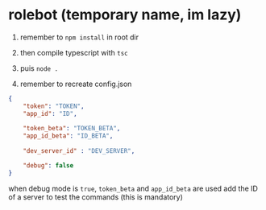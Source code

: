 # rolebot (temporary name, im lazy)

1. remember to `npm install` in root dir
2. then compile typescript with `tsc`
3. puis `node .`


4. remember to recreate config.json
```json
{
    "token": "TOKEN",
    "app_id": "ID",
    
    "token_beta": "TOKEN_BETA",
    "app_id_beta": "ID_BETA",
    
    "dev_server_id" : "DEV_SERVER",

    "debug": false
}
```
when debug mode is `true`, `token_beta` and `app_id_beta` are used
add the ID of a server to test the commands (this is mandatory)
